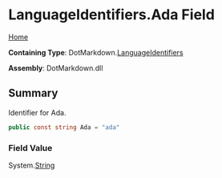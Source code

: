 <a name="_top"></a>

# LanguageIdentifiers\.Ada Field

[Home](../../../README.md#_top)

**Containing Type**: DotMarkdown\.[LanguageIdentifiers](../README.md#_top)

**Assembly**: DotMarkdown\.dll

## Summary

Identifier for Ada\.

```csharp
public const string Ada = "ada"
```

### Field Value

System\.[String](https://docs.microsoft.com/en-us/dotnet/api/system.string)